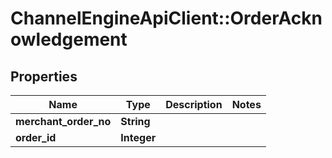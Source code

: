 # ChannelEngineApiClient::OrderAcknowledgement

## Properties
Name | Type | Description | Notes
------------ | ------------- | ------------- | -------------
**merchant_order_no** | **String** |  | 
**order_id** | **Integer** |  | 


